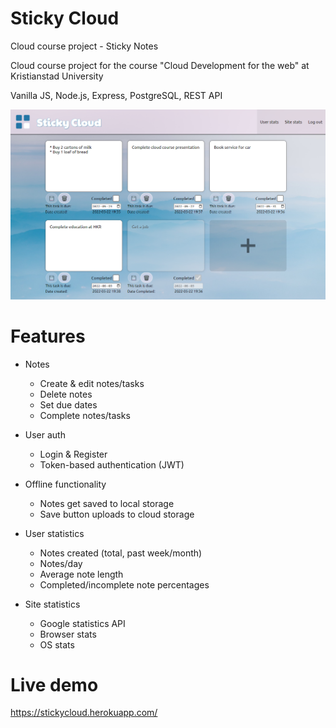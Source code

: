# Sticky Cloud

Cloud course project - Sticky Notes

Cloud course project for the course "Cloud Development for the web" at Kristianstad University

Vanilla JS, Node.js, Express, PostgreSQL, REST API

![Screenshot](/public/images/screenshot.png)

# Features

- Notes

  - Create & edit notes/tasks
  - Delete notes
  - Set due dates
  - Complete notes/tasks

- User auth

  - Login & Register
  - Token-based authentication (JWT)

- Offline functionality

  - Notes get saved to local storage
  - Save button uploads to cloud storage

- User statistics

  - Notes created (total, past week/month)
  - Notes/day
  - Average note length
  - Completed/incomplete note percentages

- Site statistics
  - Google statistics API
  - Browser stats
  - OS stats

# Live demo

https://stickycloud.herokuapp.com/
